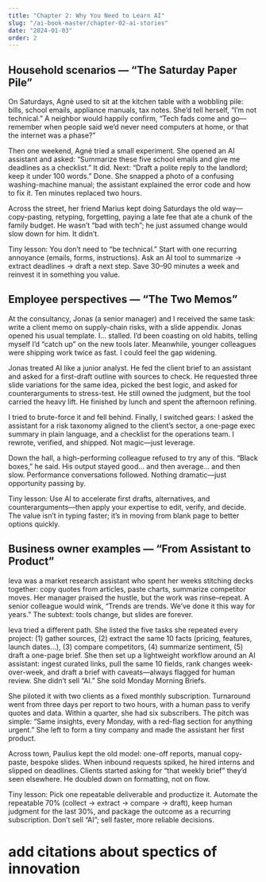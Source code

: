 ```yaml
---
title: "Chapter 2: Why You Need to Learn AI"
slug: "/ai-book-master/chapter-02-ai-stories"
date: "2024-01-03"
order: 2
---
```



## Household scenarios — “The Saturday Paper Pile”

On Saturdays, Agnė used to sit at the kitchen table with a wobbling pile: bills, school emails, appliance manuals, tax notes. She’d tell herself, “I’m not technical.” A neighbor would happily confirm, “Tech fads come and go—remember when people said we’d never need computers at home, or that the internet was a phase?”

Then one weekend, Agnė tried a small experiment. She opened an AI assistant and asked: “Summarize these five school emails and give me deadlines as a checklist.” It did. Next: “Draft a polite reply to the landlord; keep it under 100 words.” Done. She snapped a photo of a confusing washing-machine manual; the assistant explained the error code and how to fix it. Ten minutes replaced two hours.

Across the street, her friend Marius kept doing Saturdays the old way—copy-pasting, retyping, forgetting, paying a late fee that ate a chunk of the family budget. He wasn’t “bad with tech”; he just assumed change would slow down for him. It didn’t.

Tiny lesson: You don’t need to “be technical.” Start with one recurring annoyance (emails, forms, instructions). Ask an AI tool to summarize → extract deadlines → draft a next step. Save 30–90 minutes a week and reinvest it in something you value.

## Employee perspectives — “The Two Memos”

At the consultancy, Jonas (a senior manager) and I received the same task: write a client memo on supply-chain risks, with a slide appendix. Jonas opened his usual template. I… stalled. I’d been coasting on old habits, telling myself I’d “catch up” on the new tools later. Meanwhile, younger colleagues were shipping work twice as fast. I could feel the gap widening.

Jonas treated AI like a junior analyst. He fed the client brief to an assistant and asked for a first-draft outline with sources to check. He requested three slide variations for the same idea, picked the best logic, and asked for counterarguments to stress-test. He still owned the judgment, but the tool carried the heavy lift. He finished by lunch and spent the afternoon refining.

I tried to brute-force it and fell behind. Finally, I switched gears: I asked the assistant for a risk taxonomy aligned to the client’s sector, a one-page exec summary in plain language, and a checklist for the operations team. I rewrote, verified, and shipped. Not magic—just leverage.

Down the hall, a high-performing colleague refused to try any of this. “Black boxes,” he said. His output stayed good… and then average… and then slow. Performance conversations followed. Nothing dramatic—just opportunity passing by.

Tiny lesson: Use AI to accelerate first drafts, alternatives, and counterarguments—then apply your expertise to edit, verify, and decide. The value isn’t in typing faster; it’s in moving from blank page to better options quickly.

## Business owner examples — “From Assistant to Product”

Ieva was a market research assistant who spent her weeks stitching decks together: copy quotes from articles, paste charts, summarize competitor moves. Her manager praised the hustle, but the work was rinse–repeat. A senior colleague would wink, “Trends are trends. We’ve done it this way for years.” The subtext: tools change, but slides are forever.

Ieva tried a different path. She listed the five tasks she repeated every project: (1) gather sources, (2) extract the same 10 facts (pricing, features, launch dates…), (3) compare competitors, (4) summarize sentiment, (5) draft a one-page brief. She then set up a lightweight workflow around an AI assistant: ingest curated links, pull the same 10 fields, rank changes week-over-week, and draft a brief with caveats—always flagged for human review. She didn’t sell “AI.” She sold Monday Morning Briefs.

She piloted it with two clients as a fixed monthly subscription. Turnaround went from three days per report to two hours, with a human pass to verify quotes and data. Within a quarter, she had six subscribers. The pitch was simple: “Same insights, every Monday, with a red-flag section for anything urgent.” She left to form a tiny company and made the assistant her first product.

Across town, Paulius kept the old model: one-off reports, manual copy-paste, bespoke slides. When inbound requests spiked, he hired interns and slipped on deadlines. Clients started asking for “that weekly brief” they’d seen elsewhere. He doubled down on formatting, not on flow.

Tiny lesson: Pick one repeatable deliverable and productize it. Automate the repeatable 70% (collect → extract → compare → draft), keep human judgment for the last 30%, and package the outcome as a recurring subscription. Don’t sell “AI”; sell faster, more reliable decisions.

# add citations about spectics of innovation